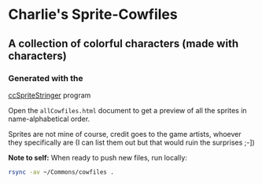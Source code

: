 # Charlie's Sprite-Cowfiles

## A collection of colorful characters (made with characters)

### Generated with the
[ccSpriteStringer](https://github.com/cSquaerd/ccSpriteStringer.git) program

Open the `allCowfiles.html` document to get a preview of all the sprites in
name-alphabetical order.

Sprites are not mine of course, credit goes to the game artists, whoever they
specifically are (I can list them out but that would ruin the surprises ;-])

**Note to self:** When ready to push new files, run locally:

```Bash
rsync -av ~/Commons/cowfiles .
```

